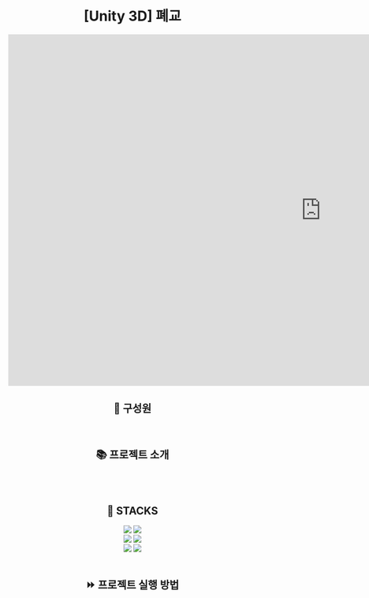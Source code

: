 <div align="center">
<h1> [Unity 3D] 폐교</h1>
</div>

<iframe width="1268" height="713" src="https://www.youtube.com/embed/KHmNqo6MA3s" title="[Unity 3D] 폐교" frameborder="0" allow="accelerometer; autoplay; clipboard-write; encrypted-media; gyroscope; picture-in-picture; web-share" referrerpolicy="strict-origin-when-cross-origin" allowfullscreen></iframe>

<br>

<div align="center">
<h2>🧑 구성원 </h2>
</div>

<br>

<div align="center">
<h2>📚 프로젝트 소개 </h2>
</div>

<br>

<br>

<div align="center">
<h2>🔧 STACKS </h2>
</div>
<div align=center> 
<img src="https://img.shields.io/badge/c++-00599C?style=for-the-badge&logo=c%2B%2B&logoColor=white">
<img src="https://img.shields.io/badge/python-3776AB?style=for-the-badge&logo=python&logoColor=white"> 
<br>
<img src="https://img.shields.io/badge/PyTorch-%23EE4C2C.svg?style=for-the-badge&logo=PyTorch&logoColor=white">
<img src="https://img.shields.io/badge/unrealengine-%23313131.svg?style=for-the-badge&logo=unrealengine&logoColor=white">
<br>
<img src="https://img.shields.io/badge/Notion-%23000000.svg?style=for-the-badge&logo=notion&logoColor=white">
<img src="https://img.shields.io/badge/git-%23F05033.svg?style=for-the-badge&logo=git&logoColor=white">
</div>

<br>

<div align="center">
<h2> ⏩ 프로젝트 실행 방법 </h2>
</div>
